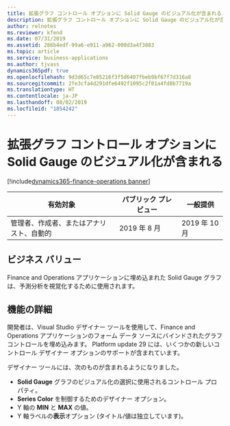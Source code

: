 ```yaml
---
title: 拡張グラフ コントロール オプションに Solid Gauge のビジュアル化が含まれる
description: 拡張グラフ コントロール オプションに Solid Gauge のビジュアル化が含まれる
author: relnotes
ms.reviewer: kfend
ms.date: 07/31/2019
ms.assetid: 286b4edf-99a6-e911-a962-000d3a4f3883
ms.topic: article
ms.service: business-applications
ms.author: tjvass
dynamics365pdf: true
ms.openlocfilehash: 9d3d65c7e05216f3f5d6407fbeb9bf67f7d316a8
ms.sourcegitcommit: 2fe3cfa4d291dfe6492f1095c2f01a4fd8b7719a
ms.translationtype: HT
ms.contentlocale: ja-JP
ms.lasthandoff: 08/02/2019
ms.locfileid: "1854242"
---
```

# <a name="extended-chart-control-options-now-include-solid-gauge-visualizations"></a>拡張グラフ コントロール オプションに Solid Gauge のビジュアル化が含まれる
[!include[dynamics365-finance-operations banner](../includes/dynamics365-finance-operations.md)]

| 有効対象    |  パブリック プレビュー | 一般提供 | 
| ---------- | ---------- |---------- |
|管理者、作成者、またはアナリスト、自動的|2019 年 8 月| 2019 年 10 月|


## <a name="business-value"></a>ビジネス バリュー
<!-- bv start -->
Finance and Operations アプリケーションに埋め込まれた Solid Gauge グラフは、予測分析を視覚化するために使用されます。
<!-- bv end -->



## <a name="feature-details"></a>機能の詳細
<!--feature detail start -->
開発者は、Visual Studio デザイナー ツールを使用して、Finance and Operations アプリケーションのフォーム データ ソースにバインドされたグラフ コントロールを埋め込みます。 Platform update 29 には、いくつかの新しいコントロール デザイナー オプションのサポートが含まれています。 

デザイナー ツールには、次のものが含まれるようになりました。

- **Solid Gauge** グラフのビジュアル化の選択に使用されるコントロール プロパティ。
- **Series Color** を制御するためのデザイナー オプション。
- Y 軸の **MIN** と **MAX** の値。
- Y 軸ラベルの**表示**オプション (タイトル/値は独立しています)。
<!--feature detail end -->











